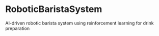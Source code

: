 # RoboticBaristaSystem
AI-driven robotic barista system using reinforcement learning for drink preparation
